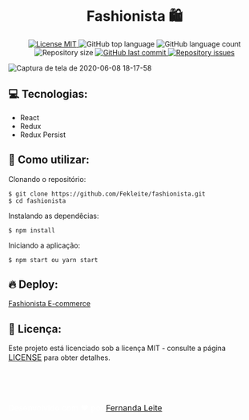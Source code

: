 <h1 align="center">
Fashionista 🛍️
</h1>

<p align="center">
  <a href="https://opensource.org/licenses/MIT">
    <img src="https://img.shields.io/badge/License-MIT-blue.svg" alt="License MIT">
  </a>
  
  <img alt="GitHub top language" src="https://img.shields.io/github/languages/top/Fekleite/fashionista">

  <img alt="GitHub language count" src="https://img.shields.io/github/languages/count/Fekleite/fashionista">

  <img alt="Repository size" src="https://img.shields.io/github/repo-size/Fekleite/fashionista">
  
  <a href="https://github.com/Fekleite/fashionista/commits/master">
    <img alt="GitHub last commit" src="https://img.shields.io/github/last-commit/Fekleite/fashionista">
  </a>

  <a href="https://github.com/Fekleite/fashionista/issues">
    <img alt="Repository issues" src="https://img.shields.io/github/issues/Fekleite/fashionista">
  </a>
</p>

![Captura de tela de 2020-06-08 18-17-58](https://user-images.githubusercontent.com/48728541/84431318-7d93bb80-ac01-11ea-894e-e501da6dcc12.png)

## 💻 Tecnologias:

- React
- Redux
- Redux Persist

## 🚀 Como utilizar:

Clonando o repositório:
```
$ git clone https://github.com/Fekleite/fashionista.git
$ cd fashionista
```

Instalando as dependêcias:
```
$ npm install
```

Iniciando a aplicação:
```
$ npm start ou yarn start
```

## 🔥 Deploy:

[Fashionista E-commerce](https://fekleite-fashionista.netlify.app/)

<h2>📝 Licença:</h2>

<p>Este projeto está licenciado sob a licença MIT - consulte a página <a href="https://opensource.org/licenses/MIT" style=" font-size: 16px; " >LICENSE</a> para obter detalhes.</p>

</br>
</br>
</br>

<p style="font-size: 16px; color: #fff;">Desenvolvido com ❤️ por <a href="https://github.com/Fekleite" style=" font-size: 16px;" >Fernanda Leite </a>
